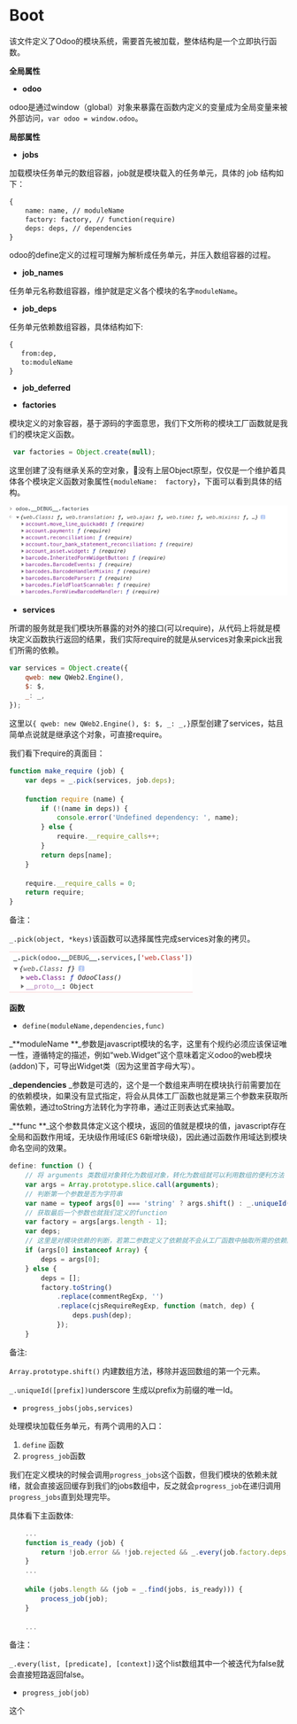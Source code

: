 # Boot

该文件定义了Odoo的模块系统，需要首先被加载，整体结构是一个立即执行函数。

**全局属性**

* **odoo**

odoo是通过window（global）对象来暴露在函数内定义的变量成为全局变量来被外部访问，`var odoo = window.odoo`。

**局部属性**

* **jobs**

加载模块任务单元的数组容器，job就是模块载入的任务单元，具体的 job 结构如下：

```
{
    name: name, // moduleName
    factory: factory, // function(require)
    deps: deps, // dependencies
}
```

odoo的define定义的过程可理解为解析成任务单元，并压入数组容器的过程。

* **job\_names**

任务单元名称数组容器，维护就是定义各个模块的名字`moduleName`。

* **job\_deps**

任务单元依赖数组容器，具体结构如下:

```
{  
   from:dep,
   to:moduleName
}
```

* **job\_deferred**

* **factories**

模块定义的对象容器，基于源码的字面意思，我们下文所称的模块工厂函数就是我们的模块定义函数。

```js
 var factories = Object.create(null);
```

这里创建了没有继承关系的空对象，没有上层Object原型，仅仅是一个维护着具体各个模块定义函数对象属性`{moduleName:  factory}`，下面可以看到具体的结构。

![](/assets/boot_factories.png)

* **services**

所谓的服务就是我们模块所暴露的对外的接口\(可以require\)，从代码上将就是模块定义函数执行返回的结果，我们实际require的就是从services对象来pick出我们所需的依赖。

```js
var services = Object.create({
    qweb: new QWeb2.Engine(),
    $: $,
    _: _,    
});
```

这里以`{ qweb: new QWeb2.Engine(), $: $, _: _,}`原型创建了services，姑且简单点说就是继承这个对象，可直接require。

我们看下require的真面目：

```js
function make_require (job) {
    var deps = _.pick(services, job.deps);

    function require (name) {
        if (!(name in deps)) {
            console.error('Undefined dependency: ', name);
        } else {
            require.__require_calls++;
        }
        return deps[name];
    }

    require.__require_calls = 0;
    return require;
}
```

备注：

`_.pick(object, *keys)`该函数可以选择属性完成services对象的拷贝。

![](/assets/boot_pick_services.png)

**函数**

* `define(moduleName,dependencies,func)`

_**moduleName  **_参数是javascript模块的名字，这里有个规约必须应该保证唯一性，遵循特定的描述，例如“web.Widget”这个意味着定义odoo的web模块\(addon\)下，可导出Widget类（因为这里首字母大写）。

_**dependencies** _参数是可选的，这个是一个数组来声明在模块执行前需要加在的依赖模块，如果没有显式指定，将会从具体工厂函数也就是第三个参数来获取所需依赖，通过toString方法转化为字符串，通过正则表达式来抽取。

_**func  **_这个参数具体定义这个模块，返回的值就是模块的值，javascript存在全局和函数作用域，无块级作用域\(ES 6新增块级\)，因此通过函数作用域达到模块命名空间的效果。

```js
define: function () {
    // 将 arguments 类数组对象转化为数组对象，转化为数组就可以利用数组的便利方法
    var args = Array.prototype.slice.call(arguments); 
    // 判断第一个参数是否为字符串
    var name = typeof args[0] === 'string' ? args.shift() : _.uniqueId('__job'); 
    // 获取最后一个参数也就我们定义的function
    var factory = args[args.length - 1];
    var deps;
    // 这里是对模块依赖的判断，若第二参数定义了依赖就不会从工厂函数中抽取所需的依赖。
    if (args[0] instanceof Array) {
        deps = args[0];
    } else {
        deps = [];
        factory.toString()
            .replace(commentRegExp, '')
            .replace(cjsRequireRegExp, function (match, dep) {
                deps.push(dep);
            });
    }
```

备注:

`Array.prototype.shift()` 内建数组方法，移除并返回数组的第一个元素。

`_.uniqueId([prefix])`underscore 生成以prefix为前缀的唯一Id。

* `progress_jobs(jobs,services)`

处理模块加载任务单元，有两个调用的入口：

1. `define` 函数
2. `progress_job`函数

我们在定义模块的时候会调用`progress_jobs`这个函数，但我们模块的依赖未就绪，就会直接返回缓存到我们的jobs数组中，反之就会`progress_job`在递归调用`progress_jobs`直到处理完毕。

具体看下主函数体:

```js
    ...
    function is_ready (job) {
        return !job.error && !job.rejected && _.every(job.factory.deps, function (name) { return name in services; });
    }
    ...

    while (jobs.length && (job = _.find(jobs, is_ready))) {
        process_job(job);
    }

    ...
```

备注：

`_.every(list, [predicate], [context])`这个list数组其中一个被迭代为false就会直接短路返回false。

* `progress_job(job)`

这个



